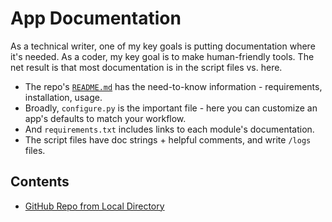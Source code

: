 # App Documentation

As a technical writer, one of my key goals is putting documentation where it's needed. As a coder, my key goal is to make human-friendly tools. The net result is that most documentation is in the script files vs. here. 

* The repo's [`README.md`](./../README.md) has the need-to-know information - requirements, installation, usage. 
* Broadly, `configure.py` is the important file - here you can customize an app's defaults to match your workflow. 
* And `requirements.txt` includes links to each module's documentation. 
* The script files have doc strings + helpful comments, and write `/logs` files. 


## Contents

* [GitHub Repo from Local Directory](gh-repo-from-local.md)



